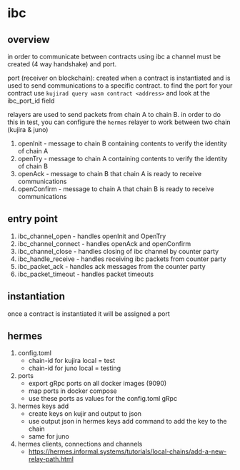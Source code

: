 # ibc
## overview

in order to communicate between contracts using ibc a channel must be created (4 way handshake) and port.

port (receiver on blockchain): created when a contract is instantiated and is used to send communications to a specific contract. to find the port for your contract use ```kujirad query wasm contract <address>``` and look at the ibc_port_id field

relayers are used to send packets from chain A to chain B. in order to do this in test, you can configure the ```hermes``` relayer to work between two chain (kujira & juno)

1. openInit - message to chain B containing contents to verify the identity of chain A
2. openTry - message to chain A containing contents to verify the identity of chain B
3. openAck - message to chain B that chain A is ready to receive communications
4. openConfirm - message to chain A that chain B is ready to receive communications

## entry point 
1. ibc_channel_open - handles openInit and OpenTry
2. ibc_channel_connect - handles openAck and openConfirm
3. ibc_channel_close - handles closing of ibc channel by counter party
4. ibc_handle_receive - handles receiving ibc packets from counter party
5. ibc_packet_ack - handles ack messages from the counter party
6. ibc_packet_timeout - handles packet timeouts

## instantiation
once a contract is instantiated it will be assigned a port


## hermes
1. config.toml
    - chain-id for kujira local = test
    - chain-id for juno local = testing
2. ports
    - export gRpc ports on all docker images (9090)
    - map ports in docker compose
    - use these ports as values for the config.toml gRpc
3. hermes keys add
    - create keys on kujir and output to json
    - use output json in hermes keys add command to add the key to the chain
    - same for juno
4. hermes clients, connections and channels
    - https://hermes.informal.systems/tutorials/local-chains/add-a-new-relay-path.html